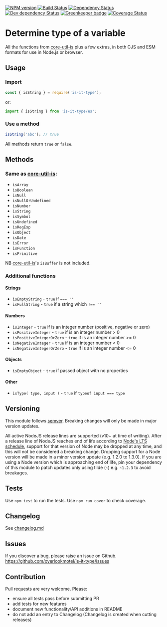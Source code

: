 [![NPM version](https://img.shields.io/npm/v/is-it-type.svg)](https://www.npmjs.com/package/is-it-type)
[![Build Status](https://img.shields.io/travis/overlookmotel/is-it-type/master.svg)](http://travis-ci.org/overlookmotel/is-it-type)
[![Dependency Status](https://img.shields.io/david/overlookmotel/is-it-type.svg)](https://david-dm.org/overlookmotel/is-it-type)
[![Dev dependency Status](https://img.shields.io/david/dev/overlookmotel/is-it-type.svg)](https://david-dm.org/overlookmotel/is-it-type)
[![Greenkeeper badge](https://badges.greenkeeper.io/overlookmotel/is-it-type.svg)](https://greenkeeper.io/)
[![Coverage Status](https://img.shields.io/coveralls/overlookmotel/is-it-type/master.svg)](https://coveralls.io/r/overlookmotel/is-it-type)

# Determine type of a variable

All the functions from [core-util-is](https://www.npmjs.com/package/core-util-is) plus a few extras, in both CJS and ESM formats for use in Node.js or browser.

## Usage

### Import

```js
const { isString } = require('is-it-type');
```

or:

```js
import { isString } from 'is-it-type/es';
```

### Use a method

```js
isString('abc'); // true
```

All methods return `true` or `false`.

## Methods

### Same as [core-util-is](https://www.npmjs.com/package/core-util-is):

* `isArray`
* `isBoolean`
* `isNull`
* `isNullOrUndefined`
* `isNumber`
* `isString`
* `isSymbol`
* `isUndefined`
* `isRegExp`
* `isObject`
* `isDate`
* `isError`
* `isFunction`
* `isPrimitive`

NB [core-util-is](https://www.npmjs.com/package/core-util-is)'s `isBuffer` is not included.

### Additional functions

#### Strings

* `isEmptyString` - `true` if `=== ''`
* `isFullString` - `true` if a string which `!== ''`

#### Numbers

* `isInteger` - `true` if is an integer number (positive, negative or zero)
* `isPositiveInteger` - `true` if is an integer number > 0
* `isPositiveIntegerOrZero` - `true` if is an integer number >= 0
* `isNegativeInteger` - `true` if is an integer number < 0
* `isNegativeIntegerOrZero` - `true` if is an integer number <= 0

#### Objects

* `isEmptyObject` - `true` if passed object with no properties

#### Other

* `isType( type, input )` - `true` if `typeof input === type`

## Versioning

This module follows [semver](https://semver.org/). Breaking changes will only be made in major version updates.

All active NodeJS release lines are supported (v10+ at time of writing). After a release line of NodeJS reaches end of life according to [Node's LTS schedule](https://nodejs.org/en/about/releases/), support for that version of Node may be dropped at any time, and this will not be considered a breaking change. Dropping support for a Node version will be made in a minor version update (e.g. 1.2.0 to 1.3.0). If you are using a Node version which is approaching end of life, pin your dependency of this module to patch updates only using tilde (`~`) e.g. `~1.2.3` to avoid breakages.

## Tests

Use `npm test` to run the tests. Use `npm run cover` to check coverage.

## Changelog

See [changelog.md](https://github.com/overlookmotel/is-it-type/blob/master/changelog.md)

## Issues

If you discover a bug, please raise an issue on Github. https://github.com/overlookmotel/is-it-type/issues

## Contribution

Pull requests are very welcome. Please:

* ensure all tests pass before submitting PR
* add tests for new features
* document new functionality/API additions in README
* do not add an entry to Changelog (Changelog is created when cutting releases)
